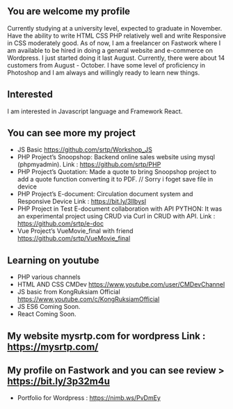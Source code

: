 
## You are welcome my profile

Currently studying at a university level, expected to graduate in November. Have the ability to write HTML CSS PHP relatively well and write Responsive in CSS moderately good.
As of now, I am a freelancer on Fastwork where I am available to be hired in doing a general website and e-commerce on Wordpress. I just started doing it last August. Currently, there were about 14 customers from August - October. I have some level of proficiency in Photoshop and I am always and willingly ready to learn new things.

## Interested
I am interested in Javascript language and Framework React.

## You can see more my project
- JS Basic https://github.com/srtp/Workshop_JS
- PHP Project’s Snoopshop: Backend online sales website using mysql (phpmyadmin). Link : https://github.com/srtp/PHP
- PHP Project’s Quotation: Made a quote to bring Snoopshop project to add a quote function converting it to PDF. // Sorry i foget save file in device
- PHP Project’s E-document: Circulation document system and Responsive Device Link :  https://bit.ly/3lIbysI
- PHP Project in Test E-document collaboration with API PYTHON: It was an experimental project using CRUD via Curl in CRUD with API.  Link : https://github.com/srtp/e-doc
- Vue Project’s VueMovie_final with friend https://github.com/srtp/VueMovie_final

## Learning on youtube
 - PHP various channels
 - HTML AND CSS CMDev https://www.youtube.com/user/CMDevChannel
 - JS basic from KongRuksiam Official  https://www.youtube.com/c/KongRuksiamOfficial
 - JS ES6 Coming Soon.
 - React Coming Soon.


## My website mysrtp.com for wordpress Link : https://mysrtp.com/

## My profile on Fastwork and you can see review > https://bit.ly/3p32m4u
 - Portfolio for Wordpress : https://nimb.ws/PvDmEy

